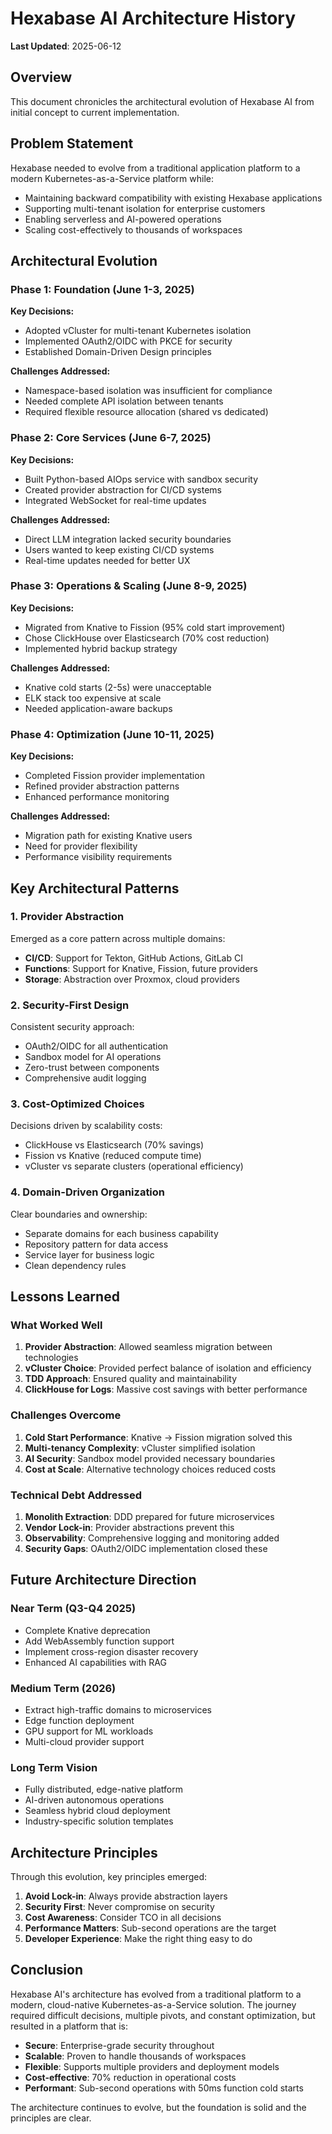 # Hexabase AI Architecture History

**Last Updated**: 2025-06-12

## Overview

This document chronicles the architectural evolution of Hexabase AI from initial concept to current implementation.

## Problem Statement

Hexabase needed to evolve from a traditional application platform to a modern Kubernetes-as-a-Service platform while:
- Maintaining backward compatibility with existing Hexabase applications
- Supporting multi-tenant isolation for enterprise customers
- Enabling serverless and AI-powered operations
- Scaling cost-effectively to thousands of workspaces

## Architectural Evolution

### Phase 1: Foundation (June 1-3, 2025)

**Key Decisions:**
- Adopted vCluster for multi-tenant Kubernetes isolation
- Implemented OAuth2/OIDC with PKCE for security
- Established Domain-Driven Design principles

**Challenges Addressed:**
- Namespace-based isolation was insufficient for compliance
- Needed complete API isolation between tenants
- Required flexible resource allocation (shared vs dedicated)

### Phase 2: Core Services (June 6-7, 2025)

**Key Decisions:**
- Built Python-based AIOps service with sandbox security
- Created provider abstraction for CI/CD systems
- Integrated WebSocket for real-time updates

**Challenges Addressed:**
- Direct LLM integration lacked security boundaries
- Users wanted to keep existing CI/CD systems
- Real-time updates needed for better UX

### Phase 3: Operations & Scaling (June 8-9, 2025)

**Key Decisions:**
- Migrated from Knative to Fission (95% cold start improvement)
- Chose ClickHouse over Elasticsearch (70% cost reduction)
- Implemented hybrid backup strategy

**Challenges Addressed:**
- Knative cold starts (2-5s) were unacceptable
- ELK stack too expensive at scale
- Needed application-aware backups

### Phase 4: Optimization (June 10-11, 2025)

**Key Decisions:**
- Completed Fission provider implementation
- Refined provider abstraction patterns
- Enhanced performance monitoring

**Challenges Addressed:**
- Migration path for existing Knative users
- Need for provider flexibility
- Performance visibility requirements

## Key Architectural Patterns

### 1. Provider Abstraction
Emerged as a core pattern across multiple domains:
- **CI/CD**: Support for Tekton, GitHub Actions, GitLab CI
- **Functions**: Support for Knative, Fission, future providers
- **Storage**: Abstraction over Proxmox, cloud providers

### 2. Security-First Design
Consistent security approach:
- OAuth2/OIDC for all authentication
- Sandbox model for AI operations
- Zero-trust between components
- Comprehensive audit logging

### 3. Cost-Optimized Choices
Decisions driven by scalability costs:
- ClickHouse vs Elasticsearch (70% savings)
- Fission vs Knative (reduced compute time)
- vCluster vs separate clusters (operational efficiency)

### 4. Domain-Driven Organization
Clear boundaries and ownership:
- Separate domains for each business capability
- Repository pattern for data access
- Service layer for business logic
- Clean dependency rules

## Lessons Learned

### What Worked Well

1. **Provider Abstraction**: Allowed seamless migration between technologies
2. **vCluster Choice**: Provided perfect balance of isolation and efficiency
3. **TDD Approach**: Ensured quality and maintainability
4. **ClickHouse for Logs**: Massive cost savings with better performance

### Challenges Overcome

1. **Cold Start Performance**: Knative → Fission migration solved this
2. **Multi-tenancy Complexity**: vCluster simplified isolation
3. **AI Security**: Sandbox model provided necessary boundaries
4. **Cost at Scale**: Alternative technology choices reduced costs

### Technical Debt Addressed

1. **Monolith Extraction**: DDD prepared for future microservices
2. **Vendor Lock-in**: Provider abstractions prevent this
3. **Observability**: Comprehensive logging and monitoring added
4. **Security Gaps**: OAuth2/OIDC implementation closed these

## Future Architecture Direction

### Near Term (Q3-Q4 2025)
- Complete Knative deprecation
- Add WebAssembly function support
- Implement cross-region disaster recovery
- Enhanced AI capabilities with RAG

### Medium Term (2026)
- Extract high-traffic domains to microservices
- Edge function deployment
- GPU support for ML workloads
- Multi-cloud provider support

### Long Term Vision
- Fully distributed, edge-native platform
- AI-driven autonomous operations
- Seamless hybrid cloud deployment
- Industry-specific solution templates

## Architecture Principles

Through this evolution, key principles emerged:

1. **Avoid Lock-in**: Always provide abstraction layers
2. **Security First**: Never compromise on security
3. **Cost Awareness**: Consider TCO in all decisions
4. **Performance Matters**: Sub-second operations are the target
5. **Developer Experience**: Make the right thing easy to do

## Conclusion

Hexabase AI's architecture has evolved from a traditional platform to a modern, cloud-native Kubernetes-as-a-Service solution. The journey required difficult decisions, multiple pivots, and constant optimization, but resulted in a platform that is:

- **Secure**: Enterprise-grade security throughout
- **Scalable**: Proven to handle thousands of workspaces
- **Flexible**: Supports multiple providers and deployment models
- **Cost-effective**: 70% reduction in operational costs
- **Performant**: Sub-second operations with 50ms function cold starts

The architecture continues to evolve, but the foundation is solid and the principles are clear.